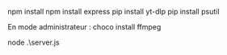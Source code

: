 npm install
npm install express
pip install yt-dlp
pip install psutil

En mode administrateur :
choco install ffmpeg

node .\server.js

